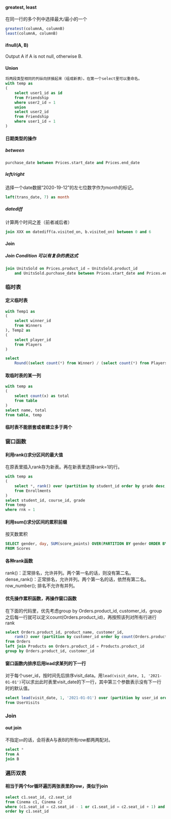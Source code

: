 #### greatest, least
在同一行的多个列中选择最大/最小的一个
```sql
greatest(columnA, columnB)
least(columnA, columnB)
```

#### ifnull(A, B)
Output A if A is not null, otherwise B.


#### Union
```sql
将两段类型相同的列纵向拼接起来（组成新表）。在第一个select里可以重命名。
with temp as
(
    select user1_id as id
    from Friendship
    where user2_id = 1
    union
    select user2_id
    from Friendship
    where user1_id = 1
)
```

#### 日期类型的操作
##### between
```sql
purchase_date between Prices.start_date and Prices.end_date
```
##### left/right
选择一个date数据“2020-19-12”的左七位数字作为month的标记。
```sql
left(trans_date, 7) as month
```
##### datediff
计算两个时间之差（前者减后者）
```sql
join XXX on datediff(a.visited_on, b.visited_on) between 0 and 6
```

#### Join
##### Join Condition 可以有复杂的表达式
```sql
join UnitsSold on Prices.product_id = UnitsSold.product_id 
    and UnitsSold.purchase_date between Prices.start_date and Prices.end_date  
```    

### 临时表
#### 定义临时表
```sql
with Temp1 as
(
    select winner_id
    from Winners
), Temp2 as
(
    select player_id
    from Players
)

select
    Round((select count(*) from Winner) / (select count(*) from Players), 2) AS fraction
```
#### 取临时表的某一列
```sql
with temp as
(
    select count(x) as total
    from table
)
select name, total
from table, temp
```
#### 临时表不能嵌套或者建立多于两个

### 窗口函数
#### 利用rank()求分区间的最大值
在原表里插入rank存为新表。再在新表里选择rank=1的行。
```sql
with temp as 
(
    select *, rank() over (partition by student_id order by grade desc, course_id) as rnk
    from Enrollments
)
select student_id, course_id, grade
from temp
where rnk = 1
```

#### 利用sum()求分区间的累积前缀
按天数累积
```sql
SELECT gender, day, SUM(score_points) OVER(PARTITION BY gender ORDER BY day) AS total
FROM Scores
```

#### 各种rank函数
rank()：正常排名，允许并列。两个第一名的话，则没有第二名。
dense_rank()：正常排名，允许并列。两个第一名的话，依然有第二名。
row_number(); 排名不允许有并列。


#### 优先操作累积函数，再操作窗口函数
在下面的代码里，优先考虑group by Orders.product_id, customer_id，group之后每一行就可以定义count(Orders.product_id)，再按照该列对所有行进行rank
```sql
select Orders.product_id, product_name, customer_id, 
    rank() over (partition by customer_id order by count(Orders.product_id) desc) as rnk
from Orders
left join Products on Orders.product_id = Products.product_id
group by Orders.product_id, customer_id  
```

#### 窗口函数内排序后用lead求某列的下一行
对于每个user_id，按时间先后排序visit_data。用`lead(visit_date, 1, '2021-01-01')`可以求出此时表里visit_date的下一行，其中第三个参数表示没有下一行时的默认值。
```sql
select lead(visit_date, 1, '2021-01-01') over (partition by user_id order by visit_date) as next
from UserVisits
```


### Join
#### out join
不指定`on`的话，会将表A与表B的所有row都两两配对。
```sql
select *
from A
join B
```

### 遍历双表
#### 相当于两个for循环遍历两张表里的row，类似于join
```sql
select c1.seat_id, c2.seat_id
from Cinema c1, Cinema c2
where (c1.seat_id = c2.seat_id - 1 or c1.seat_id = c2.seat_id + 1) and c1.free = 1 and c2.free
order by c1.seat_id
```
